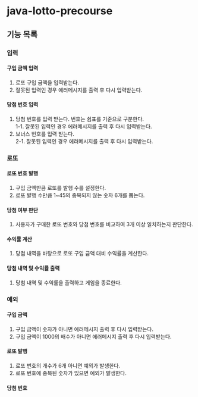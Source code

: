 # java-lotto-precourse
## 기능 목록
### 입력
#### 구입 금액 입력
1. 로또 구입 금액을 입력받는다. <br>
2. 잘못된 입력인 경우 에러메시지를 출력 후 다시 입력받는다. <br>

#### 당첨 번호 입력
1. 당첨 번호를 입력 받는다. 번호는 쉼표를 기준으로 구분한다. <br>
1-1. 잘못된 입력인 경우 에러메시지를 출력 후 다시 입력받는다. <br>
2. 보너스 번호를 입력 받는다. <br>
2-1. 잘못된 입력인 경우 에러메시지를 출력 후 다시 입력받는다. <br>

### 로또
#### 로또 번호 발행
1. 구입 금액만큼 로또를 발행 수를 설정한다. <br>
2. 로또 발행 수만큼 1~45의 중복되지 않는 숫자 6개를 뽑는다. <br>

#### 당첨 여부 판단
1. 사용자가 구매한 로또 번호와 당첨 번호를 비교하여 3개 이상 일치하는지 판단한다. <br>

#### 수익률 계산
1. 당첨 내역을 바탕으로 로또 구입 금액 대비 수익률을 계산한다. <br>

#### 당첨 내역 및 수익률 출력
1. 당첨 내역 및 수익률을 출력하고 게임을 종료한다. <br>

### 예외
#### 구입 금액
1. 구입 금액이 숫자가 아니면 에러메시지 출력 후 다시 입력받는다. <br>
2. 구입 금액이 1000의 배수가 아니면 에러메시지 출력 후 다시 입력받는다. <br>
#### 로또 발행
1. 로또 번호의 개수가 6개 아니면 예외가 발생한다. <br>
2. 로또 번호에 중복된 숫자가 있으면 예외가 발생한다. <br>
#### 당첨 번호
